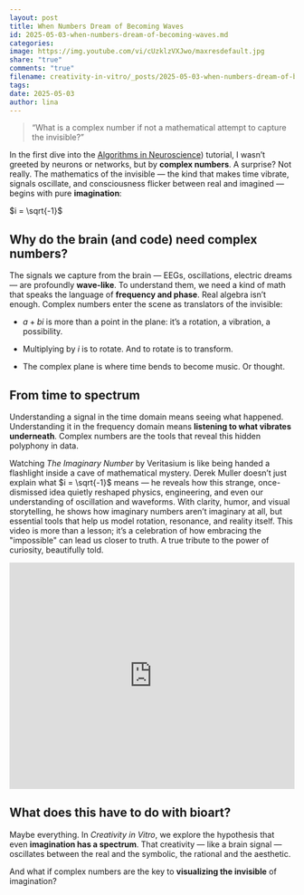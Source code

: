 ```yaml
---
layout: post
title: When Numbers Dream of Becoming Waves
id: 2025-05-03-when-numbers-dream-of-becoming-waves.md
categories: 
image: https://img.youtube.com/vi/cUzklzVXJwo/maxresdefault.jpg
share: "true"
comments: "true"
filename: creativity-in-vitro/_posts/2025-05-03-when-numbers-dream-of-becoming-waves.md
tags: 
date: 2025-05-03
author: lina
---
```



> “What is a complex number if not a mathematical attempt to capture the invisible?”


In the first dive into the [Algorithms in Neuroscience](https://neuro.inf.unibe.ch/AlgorithmsNeuroscience/Tutorial_files/introToSP.html)) tutorial, I wasn’t greeted by neurons or networks, but by **complex numbers**. A surprise? Not really. The mathematics of the invisible — the kind that makes time vibrate, signals oscillate, and consciousness flicker between real and imagined — begins with pure **imagination**: 

$i = \sqrt{-1}$

## Why do the brain (and code) need complex numbers?

The signals we capture from the brain — EEGs, oscillations, electric dreams — are profoundly **wave-like**. To understand them, we need a kind of math that speaks the language of **frequency and phase**. Real algebra isn’t enough. Complex numbers enter the scene as translators of the invisible:

- $a+bi$ is more than a point in the plane: it’s a rotation, a vibration, a possibility.
    
- Multiplying by $i$ is to rotate. And to rotate is to transform.
    
- The complex plane is where time bends to become music. Or thought.

## From time to spectrum

Understanding a signal in the time domain means seeing what happened. Understanding it in the frequency domain means **listening to what vibrates underneath**. Complex numbers are the tools that reveal this hidden polyphony in data.

Watching _The Imaginary Number_ by Veritasium is like being handed a flashlight inside a cave of mathematical mystery. Derek Muller doesn’t just explain what $i = \sqrt{-1}$​ means — he reveals how this strange, once-dismissed idea quietly reshaped physics, engineering, and even our understanding of oscillation and waveforms. With clarity, humor, and visual storytelling, he shows how imaginary numbers aren’t imaginary at all, but essential tools that help us model rotation, resonance, and reality itself. This video is more than a lesson; it’s a celebration of how embracing the "impossible" can lead us closer to truth. A true tribute to the power of curiosity, beautifully told.

<iframe width="100%" height="400" src="https://www.youtube.com/embed/cUzklzVXJwo" title="YouTube video player" frameborder="0" allow="accelerometer; autoplay; clipboard-write; encrypted-media; gyroscope; picture-in-picture" allowfullscreen></iframe>

## What does this have to do with bioart?

Maybe everything. In _Creativity in Vitro_, we explore the hypothesis that even **imagination has a spectrum**. That creativity — like a brain signal — oscillates between the real and the symbolic, the rational and the aesthetic.

And what if complex numbers are the key to **visualizing the invisible** of imagination?
